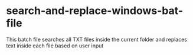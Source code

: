 # search-and-replace-windows-bat-file
This batch file searches all TXT files inside the current folder and replaces text inside each file based on user input
